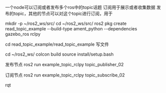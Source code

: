 一个node可以订阅或者发布多个ros中的topic话题
订阅用于展示或者收集数据
发布的topic，其他的节点可以对这个topic进行订阅，用于

mkdir -p ~/ros2_ws/src/
cd ~/ros2_ws/src/
ros2 pkg create read_topic_example --build-type ament_python --dependencies gazebo_ros rclpy

cd read_topic_example/read_topic_example
写文件

cd ~/ros2_ws/
colcon build
source install/setup.bash

发布节点
ros2 run example_topic_rclpy topic_publisher_02

订阅节点
ros2 run example_topic_rclpy topic_subscribe_02

rqt

